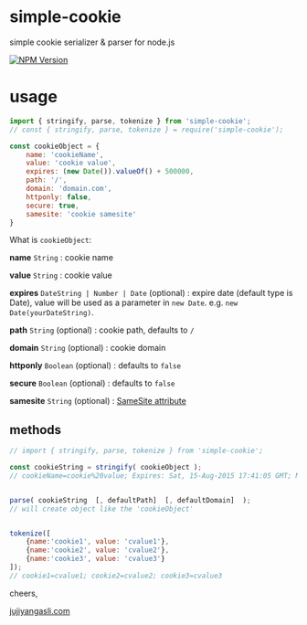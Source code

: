 # simple-cookie
simple cookie serializer & parser for node.js

[![NPM Version](https://img.shields.io/npm/v/simple-cookie.svg?style=flat)](https://npmjs.org/package/simple-cookie)

# usage

```javascript
import { stringify, parse, tokenize } from 'simple-cookie';
// const { stringify, parse, tokenize } = require('simple-cookie');

const cookieObject = {
	name: 'cookieName',
	value: 'cookie value',
	expires: (new Date()).valueOf() + 500000,
	path: '/',
	domain: 'domain.com',
	httponly: false,
	secure: true,
	samesite: 'cookie samesite'
}
```
What is `cookieObject`:

**name** `String` : cookie name

**value** `String` : cookie value

**expires** `DateString | Number | Date` (optional) : expire date (default type is Date), value will be used as a parameter in `new Date`. e.g. `new Date(yourDateString)`.

**path** `String` (optional) : cookie path, defaults to `/`

**domain** `String` (optional) : cookie domain

**httponly** `Boolean` (optional) : defaults to `false`

**secure** `Boolean` (optional) : defaults to `false`

**samesite** `String` (optional) : [SameSite attribute](https://web.dev/articles/samesite-cookies-explained)

## methods

```javascript
// import { stringify, parse, tokenize } from 'simple-cookie';

const cookieString = stringify( cookieObject );
// cookieName=cookie%20value; Expires: Sat, 15-Aug-2015 17:41:05 GMT; Max-Age: 31449600; Path=/; domain=domain.com; secure; samesite=None


parse( cookieString  [, defaultPath]  [, defaultDomain]  );
// will create object like the 'cookieObject'


tokenize([
	{name:'cookie1', value: 'cvalue1'},
	{name:'cookie2', value: 'cvalue2'},
	{name:'cookie3', value: 'cvalue3'}
]);
// cookie1=cvalue1; cookie2=cvalue2; cookie3=cvalue3
```


cheers,

[jujiyangasli.com](http://jujiyangasli.com)

